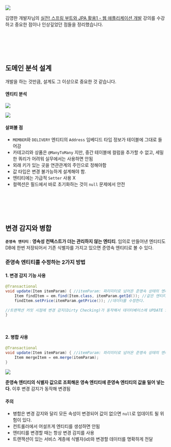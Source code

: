 ![](https://velog.velcdn.com/images/dodo4723/post/7ffd4b81-8ae0-4c05-a993-1136202fd650/image.png)

김영한 개발자님의 [실전! 스프링 부트와 JPA 활용1 - 웹 애플리케이션 개발](https://www.inflearn.com/course/%EC%8A%A4%ED%94%84%EB%A7%81%EB%B6%80%ED%8A%B8-JPA-%ED%99%9C%EC%9A%A9-1/dashboard) 강의를 수강하고 중요한 점이나 인상깊었던 점들을 정리했습니다.

<br>
<br>
<br>
<br>

## 도메인 분석 설계

개발을 하는 것만큼, 설계도 그 이상으로 중요한 것 같습니다.


#### 엔티티 분석
![](https://velog.velcdn.com/images/dodo4723/post/79a2a507-cba0-4411-96ad-7d79d68af02d/image.png)

![](https://velog.velcdn.com/images/dodo4723/post/f4e5392e-ca70-4a47-8577-f38a7c38ec72/image.png)

#### 살펴볼 점
- `MEMBER`와 `DELIVERY` 엔티티의 `Address` 임베디드 타입 정보가 테이블에 그대로 들어감
- 카테고리와 상품은 `@ManyToMany` 지만, 중간 테이블에 컬럼을 추가할 수 없고, 세밀한 쿼리가 어려워 실무에서는 사용하면 안됨
- 외래 키가 있는 곳을 연관관계의 주인으로 정해야함
- 값 타입은 변경 불가능하게 설계해야 함.
- 엔티티에는 가급적 `Setter` 사용 X
- 컬렉션은 필드에서 바로 초기화하는 것이 `null` 문제에서 안전

<br>
<br>
<br>
<br>

## 변경 감지와 병합

**`준영속 엔티티`** : **영속성 컨텍스트가 더는 관리하지 않는 엔티티**. 임의로 만들어낸 엔티티도 DB에 한번 저장되어서 기존 식별자를 가지고 있으면 준영속 엔티티로 볼 수 있다.

### 준영속 엔티티를 수정하는 2가지 방법

#### 1. 변경 감지 기능 사용

```java
@Transactional
void update(Item itemParam) { //itemParam: 파리미터로 넘어온 준영속 상태의 엔티티
 	Item findItem = em.find(Item.class, itemParam.getId()); //같은 엔티티를 조회한다.
 	findItem.setPrice(itemParam.getPrice()); //데이터를 수정한다.
    
//트랜잭션 커밋 시점에 변경 감지(Dirty Checking)가 동작해서 데이터베이스에 UPDATE SQL 실행
}
```

<br>

#### 2. 병합 사용
```java
@Transactional
void update(Item itemParam) { //itemParam: 파리미터로 넘어온 준영속 상태의 엔티티
 	Item mergeItem = em.merge(itemParam);
}
```
![](https://velog.velcdn.com/images/dodo4723/post/4f138008-ca0e-4065-a651-c5bf466939cd/image.png)

**준영속 엔티티의 식별자 값으로 조회해온 영속 엔티티에 준영속 엔티티의 값을 밀어 넣는다.** 이후 변경 감지가 동작해 변경됨

#### 주의

- 병합은 변경 감지와 달리 모든 속성이 변경되어 값이 없으면 `null`로 업데이트 될 위험이 있다.
- 컨트롤러에서 어설프게 엔티티를 생성하면 안됨
- 엔티티를 변경할 때는 항상 변경 감지를 사용
- 트랜잭션이 있는 서비스 계층에 식별자(id)와 변경할 데이터를 명확하게 전달